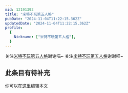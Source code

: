 ```yaml
---
mid: 12191392
title: "米特不玩第五人格"
pubDate: "2024-11-04T11:22:15.362Z"
updatedDate: "2024-11-04T11:22:15.362Z"
profile:
  {
    Nickname: ["米特不玩第五人格"],
  }
---
```


关注[米特不玩第五人格](https://space.bilibili.com/12191392)谢谢喵~ 关注[米特不玩第五人格](https://space.bilibili.com/12191392)谢谢喵~

## 此条目有待补充
你可以在[这里](https://github.com/Yuhanawa/VTuber.ICU-Content/edit/master/v/米特不玩第五人格/index.md)编辑本文
